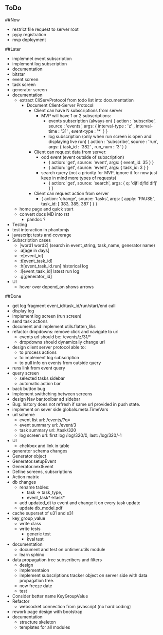 ToDo
----

##Now
  * restrict file request to server root
  * pypy registration
  * mvp deployment 
   
##Later 
  * implemnet event subscription
  * implement log subscription
  * documentation
  * bitstar 
  * event screen
  * task screen
  * generator screen
  * documentation
    * extract CliServProtocol from todo list into documentation 
	  * Document Client-Server Protocol 
	    * Client can have  N subscriptions from server
	      * MVP will have 1 or 2 subscriptions:
	        * events subscription (always on)
	          { action : 'subscribe',
	            source : 'events',
	            args: { interval-type : 'z' ,
	                    interval-time : '31' ,
	                    event-type : '*' } 
	          }
	        * log subscription (only when run screen is open and displaying live run)
	          { action : 'subscribe',
	            source : 'run',
	            args: { task_id : '382' ,
	                    run_num : '3'   } 
	          }
	    * Client can request data from server:
	      * odd event (event outside of subscription)
	        * { action: 'get', source: 'event', args: { event_id: 35 } }
	        * { action: 'get', source: 'event', args: { task_id: 3 } }
	      * search query (not a priority for MVP, ignore it for now just keep in mind more types of requests)
	        * { action: 'get', source: 'search', args: { q: 'djfl djfld dlfj' } }
	    * Client can request action from server
	      * { action: 'change', source: 'tasks', args: { apply: 'PAUSE', task_id: [ 383, 385, 387 ] } }
    * home page and quick start 
    * convert docs MD into rst
	  * pandoc ?
  * Testing
   * test interaction in phantomjs
   * javascript tests and coverage
   * Subscription cases
     * [word1 word2] (search in event_string, task_name, generator name)
     * :a[age in days]
     * :e[event_id]
     * :t[event_task_id]
     * :h[event_task_id.run] historical log
     * :l[event_task_id] latest run log
     * :g[generator_id] 
  * UI
    * hover over depend_on shows arrows

##Done
  * get log fragment event_id/task_id/run/start/end call
  * display log
  * implement log screen (run screen)
  * send task actions
  * document and implement utils.flatten_liks
  * refactor dropdowns: remove click and navigate to url
    * events url should be: /events/z/31/*
    * dropdowns should dynamically change url
  * design client server protocol able to:
    * to process actions 
    * to implement log subscription 
    * to pull info on events from outside query
  * runs link from event query
  * query screen
    * selected tasks sidebar
    * automatic action bar
  * back button bug
  * Implement swithching between screens
  * design Nav bar,toolbar ad sidebar
  * Bug: history does not refresh if same url provided in push state.
  * implement on sever side globals.meta.TimeVars
  * url scheme
	  * event list url: /events/<filter>?q=<search>
	  * event summary url: /event/3
	  * task summary url: /task/320
	  * log screen url: first log /log/320/0, last: /log/320/-1
   * UI
     * chckbox and link in table
   * generator schema changes 
   * Generator object
   * Generator.setupEvent
   * Generator.nextEvent
   * Define screens, subscriptions
   * Action matrix
   * db changes
     * rename tables: 
       * task -> task_type, 
       * event_task*->task* 
     * add updated_dt to event and change it on every task update
     * update db_model.pdf
  * cache superset of u31 and s31 
  * key_group_value
    * write class
    * write tests
      * generic test 
      * kval test
  * documentation 
  	* document and test on ontimer.utils module
  	* learn sphinx
  * data propagation tree subscribers and filters 
  	* design
  	* implementaion
    * implement subscriptions tracker object on server side with data propagation tree.
    * now freeze date
  	* test
  * Consider better name KeyGroupValue
   * Refactor 
     * websocket connection from javascript (no hard coding) 
  * rework page design with bootstrap 
  * documentation 
    * structure skeleton
    * templates for all modules
   
      

